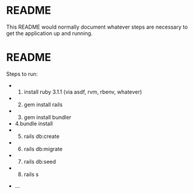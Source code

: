 # README

This README would normally document whatever steps are necessary to get the
application up and running.
# README

Steps to run:


- 1. install ruby 3.1.1 (via asdf, rvm, rbenv, whatever)
- 2. gem install rails
- 3. gem install bundler
- 4.bundle install
- 5. rails db:create
- 6. rails db:migrate
- 7. rails db:seed
- 8. rails s

* ...
